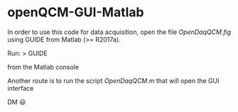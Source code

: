 # openQCM-GUI-Matlab

In order to use this code for data acquisition, open the file *OpenDaqQCM.fig* using GUIDE from Matlab (>= R2017a). 

Run:
    > GUIDE
    
from the Matlab console

Another route is to run the script *OpenDaqQCM.m* that will open the GUI interface

DM :smiley:


